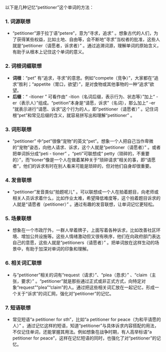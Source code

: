 以下是几种记忆“petitioner”这个单词的方法：

### 1. 词源联想
 - “petitioner”源于拉丁语“petere”，意为“寻求，追求” 。想象古代的人们，为了获得某些权益，比如土地、自由等，会不断地“寻求”当权者的批准，这些人就是“petitioner（请愿者，诉求者）” 。通过追溯词源，理解单词的原始含义，有助于从根本上记住这个单词的意义。

### 2. 词根词缀联想
 - **词根**：“pet” 有“追求，寻求”的意思。例如“compete（竞争）”，大家都在“追求”胜利；“appetite（胃口，欲望）”，是对食物或其他事物的一种“追求”欲望。
 - **后缀**：“ -itioner ” 可看作由“ -ition（名词后缀，表示行为、状态等）”加上“ -er（表示人）”组成。“petition”本身是“请愿，诉求”（名词），那么加上“ -er ”就表示进行“请愿、诉求”这个行为的人，即“petitioner（请愿者）” 。记住词根“pet”和常见后缀的含义，就容易拼写出和理解“petitioner” 。

### 3. 词形联想
 - “petitioner” 中“pet”很像“宠物”的英文“pet”。想象一个人把自己当作卑微的“宠物”姿态，向他人请求、诉求，这个人就是“petitioner（请愿者）” 。或者把单词拆分成“peti - tioner” ，“peti”可联想成“ petty（琐碎的，不重要的）”，而“tioner”像是一个人在做着某种关于“琐碎请求”相关的事，即“请愿者”，他们的诉求有时在别人看来可能是琐碎的，但对他们自身却很重要。

### 4. 发音联想
 - “petitioner”发音类似“拍题呢儿” 。可以联想成一个人在拍着题目，向老师或相关人员诉求着什么，比如作业太难，希望降低难度等，这个拍着题目诉求的人就是“请愿者（petitioner）” 。通过有趣的发音联想，让单词记忆更轻松。

### 5. 场景联想
 - 想象在一个市政厅外，一群人举着牌子，上面写着各种诉求，比如改善社区环境、增加公共设施等。这些人情绪激动但又很有秩序，他们在向政府部门表达自己的意愿，这些人就是“petitioners（请愿者）” 。把单词放在这样生动的场景中，有助于加深对单词的印象和理解。

### 6. 相关词汇联想
 - 与“petitioner”相关的词有“request（请求）”、“plea（恳求）” 、“claim（主张，要求）” 。“petitioner”就是那些通过正式或非正式方式，向特定对象“request”“plea”“claim”的人。通过把这些相关词汇放在一起记忆，形成一个关于“诉求”的词汇网，强化对“petitioner”的记忆。

### 7. 短语联想
 - 常见短语“a petitioner for sth”，比如“a petitioner for peace（为和平请愿的人）” 。通过记忆这样的短语，知道“petitioner”与具体诉求内容搭配的用法，不仅记住单词，还能掌握其用法。例如想象在战争时期，有人高举标语“a petitioner for peace”，这样在记忆短语的同时，也强化了对“petitioner”的记忆。 